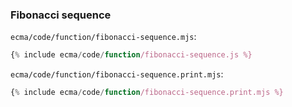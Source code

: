 ### Fibonacci sequence

`ecma/code/function/fibonacci-sequence.mjs`:
```js
{% include ecma/code/function/fibonacci-sequence.js %}
```

`ecma/code/function/fibonacci-sequence.print.mjs`:
```js
{% include ecma/code/function/fibonacci-sequence.print.mjs %}
```

